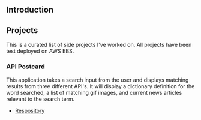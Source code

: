 ## Introduction


## Projects

This is a curated list of side projects I've worked on. All projects have been test deployed on AWS EBS. 

### API Postcard

This application takes a search input from the user and displays matching results from three different API's. It will display a dictionary definition for the word searched, a list of matching gif images, and current news articles relevant to the search term.

* [Respository](https://github.com/achongsBiz/apiPostcard/blob/master/README.md)
